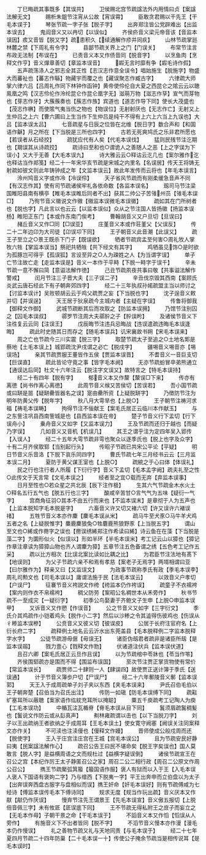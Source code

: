 <!-- { "loadSidebar": true } -->
　　丁巳晦疏其事既多【其误共】
　　卫侯赐北宫节疏諡法外内用情曰贞【案諡法解无文】
　　赐析朱鉏节注宵从公故【宵误霄】
　　臣敢贪君赐以干先王【干毛本误于】
　　琴张节疏一字子张【脱子字】
　　出奔郑注皆公党辟难出【出监本误去】
　　鬼阎音义又以冉切【以误似】
　　齐侯疥音义梁元帝音该【音监本误因】痎又音皆【脱又字】疏患积久【续通解作疹并同疢】
　　山林节疏掌廵林麓之禁【下周礼有令字】
　　县鄙节疏关界上之门【门误关】
　　布常节注言布政无法制【布误在】
　　已责音义本又作债音同【脱音字】
　　以烹鱼肉【烹释文作亨】音义燀章善切【章监本误音】
　　嘏无言时靡有争【嘏毛诗作假】
　　五声疏荡涤人之邪志全其正性【志汉志作意全误令】唱始施生【脱施字】物盛大而蕃祉也【蕃志作緐】物藏宇而覆之也【藏误聚志作臧古字】
　　六律疏大师掌六律六吕【吕周礼作同下林钟作函钟】黄帝使伶伦自大夏之西昆仑之隂云云以聴鳯凰之鸣【汉志伶伦作泠纶昆仑作昆仑凰字无】滋萌万物【滋志作孶】宣气而芽物也【芽志作牙】大蔟蔟奏也【蔟志作族】宾道也【道志作导下同】使长大茂盛也【茂志作楙】而使隂气夷当伤之物也【物误位】无射射厌也【无志作亡】无射又上生仲吕之上六【曹六圃曰上生当作下生仲吕是纯干不得有上六上六当上九误也】大吕【监本误太吕】
　　七音疏星与日辰之位皆在北维【脱日字】数合声和【和国语作龢】月之所在【下当脱是三所也四字】
　　古若无死爽鸠氏之乐非君所愿也【若误者从石经挍】
　　疏犹应代有人矣【代毛本误伐】
　　猛则民残节注汔期也【期误其从诗疏挍】
　　疏诗曰至和也○谓诡人之善随人之恶【上之字误为下误小】又大于无善【大毛本误九】
　　诗大雅云云○释诂云汔几也【案尔雅作汔也释诂当作郑笺】经二十一年宋华亥节疏是宋城之内里名【名误居】传天王将铸无射疏如彼文则此年铸钟成之年【文监本误云】故此年发传而云将也【年毛本误言】
　　泠州鸠音义字或作冷【冷误伶】
　　天子省风节疏而有刚柔缓急音声不同【有汉志作其】使有司节疏诸侯牢礼各依命数【各监本误名】
　　刼司马节注梁国睢阳县南有横亭【睢毛本误睢后同者不出】获其二帅公子苦雂州员【雂毛本误□】
　　乃徇节音义徽说文作幑【幑监本误微毛本误徽】
　　疏如其在门所树者也【脱也字】凡此言以也云云【以监本误似】众从之节注国人皆扬徽【扬监本误杨】睢阳正东门【本或作东南门俟考】
　　曹翰胡音义又户旦切【旦误曰】
　　赭丘音义又作□同【□误亚】
　　庄堇音义本或作荘堇父【父误反】
　　传二十二年边卬为大司徒【卬误卭下同】
　　王子朝音义此音潮【此误又】
　　疏王子至立之○景王既杀下门子【既误欲】
　　牺者节疏宾孟至何害○周礼牧人掌牧六牲【掌监本误当】祭祀共牺牲【共下经文有其字】
　　鸡牺虽见饰○是时欲为孤豚岂可得乎【孤误狐】言设至异之○人为疎姓之人【为当谓字误】
　　单子亡节注故亡走【走监本误是】音义一本作于平畤【下脱一畤字于误千】
　　辛未节疏一意不懈曰简【意谥法解作徳】
　　己丑节疏夙夜共事曰敬【共事谥法解作警戒】
　　闰月节注三子晋大夫【三子误二子】
　　辛丑伐京毁其西南【案顾氏炎武云唐石经此下有子朝奔郊四字】
　　经二十三年执叔孙婼疏盟主当以师讨之【讨监本误计】吴败顿胡云云于鸡父疏贾之妄【下当脱也字】
　　沈子逞音义敕并切【并误逞】
　　天王居于狄泉疏今主城内者【主疑在字误】
　　传鲁将御我【御释文作御】
　　武城节疏断其后而攻取之【防监本误拥】
　　乃馆节注别囚之【囚毛本误叔】
　　鄩罗节注周大夫鄩肸之子【肸误盻】
　　及诸侯节音义下注徃复云云同【注误王】
　　戊辰晦节注违兵忌晦战【违误遣疏违晦毛本误逢晦】
　　疏此时史随其日而存之【随毛本误兵】讥宋襄故书朔【宋毛本误来】
　　周之亡也节疏今三川实震【脱三字】
　　取楚节疏太子至追之○土地名郹是蔡地【土毛本误上】城郢疏沈尹戌谓之必亡【脱戌字】
　　疆埸音义埸音亦【埸误场】
　　亲其节疏贾服王董皆作五侯【贾监本误晋】
　　不耆音义一音巨支切【巨误直】
　　疏此皆论守竟之事【皆字毛本阙】
　　无亦节疏蚡冒卒弟熊通立【通误达后同】杜文十六年注云【脱注字文误又】故特言之【特毛本误持】
　　经二十有四年【脱有字】
　　郁音义本又作斄【斄误□下来】
　　传亦有离徳【尚书作离心离徳】
　　此周节音义缑又苦侯切【苦误若】
　　吾小国节疏或曰缾是噐【疑缾罍皆器名之误】寔由罍所资【上疑脱缾字】
　　乃徴防节注为明年防黄父传【脱年字】
　　秋八月大雩旱也【上脱○】
　　王子朝节注祷河求福【祷毛本误畴】
　　拘得节注不佞献王【案毛氏居正云临川本作献玉】
　　与之东訾注巩县西南訾城是也【县西监本误在帝】
　　楚子节音义行下孟切【行下误舟小】
　　乗舟音义又如字【又监本误力】
　　王及节疏而还归于越也【而疑乃字误】
　　几如音义又音机【机误几】
　　其王之谓乎注为定四年吴入郢传【入误人】
　　经二十五年大雩节疏非雩也聚众以逐季氏也【脱上也字及众字】十有二月齐侯取郓【当别起行头】
　　传昭子节疏已共宋公平论【平疑】
　　明日节音义乐音洛【下脱下哀乐同四字】
　　曹氏节疏七年三月经书云云【三月监本误二月】
　　夏防于黄父谋王室也【上脱○】
　　疏綂之于心曰体【体误礼】
　　民之行也注行者人所履【下衍行字】音义下孟切【毛本孟字阙】疏夫礼至之性○此传文于天言常【文毛本误之】
　　经者至之宜○载而无弃【弃监本误事】
　　日月至性也○若众星之共北辰【辰下注作极】
　　生其六气节疏金木水火土○释名五行五气也【脱五行也三字】
　　酸咸辛苦甘○言气气为五味【疑衍一气字】
　　宫商角征羽○其本不由五行而来也【不监本误末】是章彻于人为五声也【上监本脱知字毛本脱是字】
　　六畜音义许又切又褚六切【许又误许六褚误禇】
　　五牲节音义本亦作麇【麇毛本误从米】
　　疏马牛至犬豕○马牛羊犬鸡五者之名【上疑脱惟字】麋鹿麇狼兔○牲麏鹿熊狼野豕【上当脱五字】
　　谓山至文也○絺或作黹字之误也【黹误绣絺郑注作希读曰絺】诗云鱼在在藻【下当脱是藻二字】为圜形似火【似误以】形如半环【半毛本误米】考工记云山以獐也【獐记作章注章读为獐獐山物也齐人谓麇为獐】五章节注五色备谓之绣【五色考工记作五采】
　　疏以比方相次【比误北案比读如比耦之比】
　　为君臣节注法地有髙下【地误则】
　　为父子节疏六亲不和焉有孝慈【案老子无焉字】两壻相谓曰亚【曰尔雅作为】释亲又曰【又监误文】
　　为政事节疏称季氏有政【季毛本误李】周礼司勲文也【司毛本误以】庸谓法施于民【法毛本误云】
　　以效音义户孝切【户误尸】
　　征褰节音义袴説文作绔【绔监本仍作袴误】
　　疏童子不衣襦袴【案内则作衣不帛襦袴】
　　稠父防劳【案昭公名裯世本从禾旁作】
　　秋书节疏不一至成灾【一疑衍字】
　　初季公鸟娶妻于齐鲍文子生申【上脱○申监本误甲】
　　又诉音义又作愬【作误音】
　　公之节音义又如字【三字衍文】
　　季氏介其鸡疏作小铠着鸡头【脱作小二字】然后以沙糁之令其澁得伤彼鸡也【伤误从彳糁监本误槮】
　　公贲音义又彼义切【彼误皮】
　　公居于长府注官府名【上衍长府二字】
　　疏释例土地名云云沂水出东莞盖县【毛本脱释例二字监本脱释字水字】
　　公徒节疏游毋倨【毋误无】
　　诸臣伪刼君者疏非是诸臣所刼【是监本误刼】
　　戮力壹心【戮释文作勠】
　　伏诸道注伏兵【监本误伏道】
　　且召六卿【案毛氏居正云旦作且误】
　　以为节疏棺中苓牀也【苓当作笭】
　　齐侯围郓疏亦是围而不得【围监布误国】
　　至次节注贾正掌货物使有常价【常监本误长】
　　疏贾师二十肆则一人【肆误四】故使贾正送计簿于季氏【送误通】
　　计于节音义簿歩户切【尸误尸】
　　经二十六年鄟陵音义鄟【监本误郭】
　　天王入于成周疏单子刘子夹以东西【夹毛本误来】
　　尹氏召伯毛伯以王子朝奔楚【召伯当为召氏出注】
　　传防一如瑱【防毛本误缚下同】
　　疏黈纩塞耳所以蔽聴【案家语作纮紞充耳所以掩聪】
　　粟五千庾疏考工记陶人为庾【工毛本误功】
　　中楯瓦注瓦楯脊【脊毛本误从目下同】
　　鬒须眉疏鬒稠髪也【鬒说文作防云或从髟真声】
　　刜林雍疏谓以击也【以下当脱刀字】
　　刘子以王出疏纳王者欲纳之于成周耳【王毛本误土】使女寛守阙塞【阙误关注同案释文亦作关】
　　不可渎也注渎僈也【僈释文作嫚】
　　晋师使成公般戍周而还【脱使字】
　　王入于庄宫注庄宫在王城【宫毛本误公】
　　且为节疏安民好静曰夷【民案諡法解作心】
　　疏召公告王曰民不堪命矣【脱王字矣误也】国人莫敢言【脱人字】是益横周语之文而规杜过【益横字疑误倒】
　　诸侯节疏宣王在召公之宫【本纪作厉王太子静匿召公之家】周召二公二相行政【周召二公原文作周公召公】
　　擕王节疏檿弧箕箙【箙国语作服】褒人有狱而以入于王【入毛本误人褒人下国语有褒姁二字】乃与缯西【下脱夷一字】平王出奔申而立伯盘以为太子【出奔误奔西盘古服字与盘相似而误】擕王奸命【奸毛本误好】则有节疏傅咸为七经诗【傅监本误传毛本下傅诗同】
　　规求无度【规当作玩出疏】音义厌本又作猒【猒仍作厌误】
　　慢弃节注先王谓景王【先毛本误宣】音义傲五报切【上脱倍音佩三字】未有攸厎【厎误底下同】
　　王不节疏无得私附王之庻子而妄立之【无毛本作毋】子朝干景之命【干毛本误于】
　　不謟音义本又作慆【慆误从人旁作】
　　有施音义下不出者皆同【脱不字】
　　不滔节音义慢本亦作漫【漫毛本仍作慢误】
　　礼之善物节疏又礼与天地同贵【与毛本误于】
　　经二十七年夏四月节疏二十四年防巢【二十毛本误一十】传使公子掩余节疏当是相传说耳【是毛本误时】
